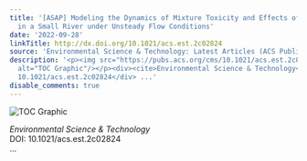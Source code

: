 ```yaml
---
title: '[ASAP] Modeling the Dynamics of Mixture Toxicity and Effects of Organic Micropollutants
  in a Small River under Unsteady Flow Conditions'
date: '2022-09-28'
linkTitle: http://dx.doi.org/10.1021/acs.est.2c02824
source: 'Environmental Science & Technology: Latest Articles (ACS Publications)'
description: '<p><img src="https://pubs.acs.org/cms/10.1021/acs.est.2c02824/asset/images/medium/es2c02824_0007.gif"
  alt="TOC Graphic"/></p><div><cite>Environmental Science & Technology</cite></div><div>DOI:
  10.1021/acs.est.2c02824</div> ...'
disable_comments: true
---
```

<p><img src="https://pubs.acs.org/cms/10.1021/acs.est.2c02824/asset/images/medium/es2c02824_0007.gif" alt="TOC Graphic"/></p><div><cite>Environmental Science & Technology</cite></div><div>DOI: 10.1021/acs.est.2c02824</div> ...